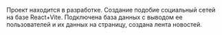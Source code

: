 Проект находится в разработке.
Создание подобие социальный сетей на базе React+Vite.
Подключена база данных с выводом ее пользователей и их данных на страницу, создана лента новостей.
